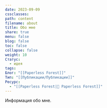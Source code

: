 ```yaml
---
date: 2023-09-09
cssclasses: 
path: content
filename: about
title: Обо мне
share: true
menu: false
blog: false
toc: false
collapse: false
weight: 10
Статус:
  - идея
tags: 
Блог: "[[Paperless Forest]]"
Тип: "[[Публикации/Публикации]]"
Ресурс:
  - "[[Paperless Forest|🌱 Paperless Forest]]"
---
```



Информация обо мне. 